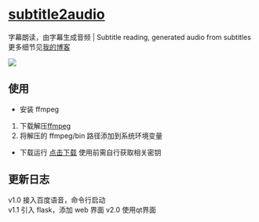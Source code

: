 # [subtitle2audio](https://github.com/kizx/subtitle2audio)

字幕朗读，由字幕生成音频 | Subtitle reading, generated audio from subtitles  
更多细节见[我的博客](https://www.2bboy.com/archives/151.html)

![](https://pan.2bboy.com/ppx/img/2020/03/0303231438.jpg)

## 使用

- 安装 ffmpeg

1. 下载解压[ffmpeg](https://ffmpeg.zeranoe.com/builds/)
2. 将解压的 ffmpeg/bin 路径添加到系统环境变量

- 下载运行 [点击下载](https://github.com/kizx/subtitle2audio/releases)
使用前需自行获取相关密钥

## 更新日志

v1.0 接入百度语音，命令行启动  
v1.1 引入 flask，添加 web 界面
v2.0 使用qt界面
